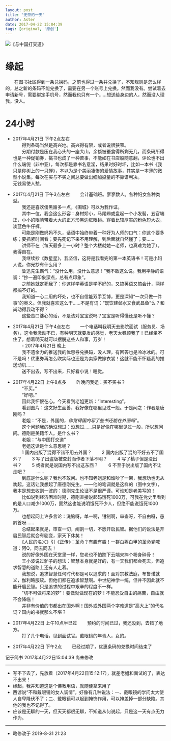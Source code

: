 ```yaml
---
layout: post
title: "无奈的一天"
author: Aster
date: 2017-04-22 15:04:39
tags: [original, '原创']
---
```


![《与中国打交道》](http://upload-images.jianshu.io/upload_images/5674982-adb8ca326032a47e.jpg?imageMogr2/auto-orient/strip%7CimageView2/2/w/1240)

# 缘起
　　在图书社区得到一条兑换码，之前也得过一条并兑换了，不知规则是怎么样的，总之新的条码不能兑换了，需要在另一个账号上兑换。然而我没有。尝试着去申请新号，需要绑定手机号，然而我也只有一个……想送给身边的人，然而没人理我。没人。  

# 24小时
- 2017年4月21日 下午2点左右  
　　得到条码当然是高兴地。高兴得有限，或者说很狭窄。  
　　分期付款是压在我心头的一座大山，余额被蚕食得所剩无几，而条码所得也是一种促销券，挑书也成了一种苦事，不能如在书店般随意翻，评论也不出什么端倪（非中亚），每次都是靠书名意淫，结果时好时坏，比如一本书《我只是你树上的一只蝉》，本以为是个美丽凄惨的爱情故事，其实是一本薄的微型小说集。每次在买与不买之间总要做出细加掂量的不靠谱判决。  
无钱易使人愁。  

- 2017年4月21日 下午3点左右
　　会计基础班。寥寥数人。各种妇女各种类型。  
　　我还是喜欢傻黑甜多一点，《围城》可以为我作证。  
　　其中一位，我会这么形容：身材娇小，马尾辫或盘起一个小发髻，五官端正，小小的眼睛带着大大的正方形黑边框眼镜。穿着比较厚实的粉色短大衣，淡蓝色牛仔裤。  
　　可能是刚做妈妈不久，话语中始终带着一种好为人师的口气：你这个要多练；要抓紧时间看；要先死记下来不用理解，到后面就自然懂了；要……  
　　讲师不在（每天最多上一小时？整个大楼就她一老师，也真难为她了）。我得自在。  
　　我继续抄《数星星》，我坚信，这将是我看完的第一本英语书！可是小妇人说，你光抄有什么用？  
　　鲁迅先生霸气：“没什么用，没什么意思！”我不敢这么说。我用平静的语调：“抄一遍印象深点，总有点印象”。  
　　之前她就定死我了：你这样学英语是学不好的，又搞英语又搞会计，两样都搞不好的。  
　　我知道一心二用的坏处，也不自信能双手互博，更是深知“一次只做一件事”的奥义。但我就喜欢这么干……不是有词：“既饮建邺水又食武昌鱼”么？和尚动得我动不得？  
　　这些苦口婆心的话，不是该对宝宝说吗？宝宝是听得懂还是听不懂？  

- 2017年4月21日 下午4点左右
　　一个电话叫我明天去影院面试（服务员、场务），这令我激动不已，有种明天就要发的感觉，老天太眷顾我了！已经坐不住了，想着明天就可以摆脱这些人和事，万岁！  
　　- 2017年4月21日 晚上  
　　我不遗余力的推送我的优惠券兑换码，没人理，有回答也是冷冰冰的。可不是吗！优惠券再怎么吹实际也还是为卖家做嫁衣裳！这就不能不怀疑我的推送动机……  
　　送不出去，写不出来，只好看小说！睡觉。  

- 2017年4月22日 上午8点多
　　昨晚问我姐：买不买书？  
　　“不买。”  
　　“好吧。”  
　　因此我怀恨在心。今天看到老姐更新：“Interesting”。  
　　看到图片：这文好生面善，我好像在哪里见过一般。于是问之：作者是唐刚吗？  
　　老姐：“不是，外国的，*你觉得国内写了些书还能在外面吗*”。  
　　这个问题我的确没想过：没想过……只是好像在哪里见过一般，所以想问问。德刚是美籍华人。是什么书？  
　　老姐：“与中国打交道”  
　　老姐这话是什么意思呢？  
　　1 国内出版了混得不错不用去外国？
　　2 国内出版了混的不好去不了国外？
　　3 写了出盗版被查封而作者下落不明？
　　4 写了稿子但是没出书？
　　5 或者就是说国内写不出这东西？
　　6 不至于说出版了国内不让走吧？
　　……  
　　到底是什么呢？我也不敢问。也不知老姐是和谁吵了一架，我想劝也无从劝起。这话让我想起了唐德刚先生。——他的笔调就是这样的（图中文字），我本是想去收割一波的：德刚先生论证不是很严谨。可谁知是老美写的！  
　　比如说到经济困难时期，德刚直接说起码饿死1000万，可我在党史里看到的是人口减少1000万，固然这也能说明饿死不少人，但绝不能说饿死1000万。  
　　也想起网上许多言论：洗脑呀，单一啊，钳制啊，审查呀，不自由呀，愚黔首呀……  
　　总结起来就是，审查一切，阉割一切，不愿开启民智。据他们的说法是开启民智后就会有剧变，家天下休矣！  
　　《人民的名义》引《正传》：革命？有趣有趣！一群白盔白甲的革命党喊道：阿Q，同去同去！  
　　说的好像外国在天堂里一样，您老也不怕跌下云端来摔个粉身碎骨！  
　　王小波说过驴子的想法：智慧本身就是好的，有一天我们都会死去，但追求智慧的道路上还有人走着。  
　　我想说，追求智慧任何时代都是可以追求的！面对宗教法庭，布鲁诺就义，伽利略服软。但他们都在追求智慧啊。中世纪神学一统，但并不因此就不能开启民智。只是追求的过程中艰辛的程度不一样。  
　　"切不可做将来的梦"！要做就做现在的梦！不能忍受自由的痛苦，自由就不会降临！  
　　并非有价值的书都出在国外啊！国外或外国两个字难道是“高大上”的代名词？国内的书就那么不堪？  

- 2017年4月22日 上午10点半已过
　　预约的时间已过，我还没到，去错了地方。  
　　打了几个电话，见到面试官。戴眼镜的年青人，女的。  

- 2017年4月22日 下午2点
　　已经过期了，优惠条码的兑换时间结束了  

记于简书 2017年4月22日15:04:39 尚未修改  
* * *
- 写不下去了，先放着（2017年4月22日15:12:17），就差老姐和面试的了，表达不出来！
- 缘起，我并知道这是个佛教用语，就随便拿来用了
- 西谚说“不和戴眼镜的女人调情”，好像有几种说法：一、戴眼镜的学问太大使人自卑降伏不了；二、戴眼镜可以起到掩饰作用，可以掩盖掉一部分缺陷。其他的我也不记得了。
- 应该是无聊的一天，但天天都很无聊，不知道从何说起，只是这一天有点无力作为。
* * *
- 略修改于 2019-8-31 21:23